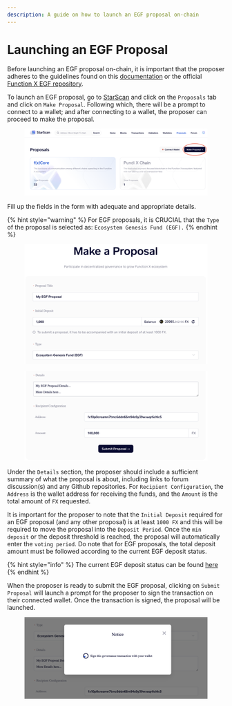 ```yaml
---
description: A guide on how to launch an EGF proposal on-chain
---
```


# Launching an EGF Proposal

Before launching an EGF proposal on-chain, it is important that the proposer adheres to the guidelines found on this [documentation](<README (1).md>) or the official [Function X EGF repository](https://github.com/FunctionX/FunctionX-EGF).&#x20;

To launch an EGF proposal, go to [StarScan](https://starscan.io/) and click on the `Proposals` tab and click on `Make Proposal`. Following which, there will be a prompt to connect to a wallet; and after connecting to a wallet, the proposer can proceed to make the proposal.

<figure><img src=".gitbook/assets/Screenshot 2023-02-16 at 2.08.50 PM.png" alt=""><figcaption></figcaption></figure>

Fill up the fields in the form with adequate and appropriate details.&#x20;

{% hint style="warning" %}
For EGF proposals, it is CRUCIAL that the `Type` of the proposal is selected as: `Ecosystem Genesis Fund (EGF).`&#x20;
{% endhint %}

<figure><img src=".gitbook/assets/Screenshot 2023-02-16 at 1.54.26 PM.png" alt=""><figcaption></figcaption></figure>

<figure><img src=".gitbook/assets/Screenshot 2023-02-16 at 1.54.44 PM.png" alt=""><figcaption></figcaption></figure>

Under the `Details` section, the proposer should include a sufficient summary of what the proposal is about, including links to forum discussion(s) and any Github repositories.  For `Recipient Configuration`, the `Address` is the wallet address for receiving the funds, and the `Amount` is the total amount of `FX` requested.

It is important for the proposer to note that the `Initial Deposit` required for an EGF proposal (and any other proposal) is at least `1000 FX` and this will be required to move the proposal into the `Deposit Period`. Once the `min deposit` or the deposit threshold is reached, the proposal will automatically enter the `voting period`. Do note that for EGF proposals, the total deposit amount must be followed according to the current EGF deposit status.

{% hint style="info" %}
The current EGF deposit status can be found [here](./)
{% endhint %}

When the proposer is ready to submit the EGF proposal, clicking on `Submit Proposal` will launch a prompt for the proposer to sign the transaction on their connected wallet. Once the transaction is signed, the proposal will be launched.

<figure><img src=".gitbook/assets/Screenshot 2023-02-16 at 1.55.06 PM.png" alt=""><figcaption></figcaption></figure>
